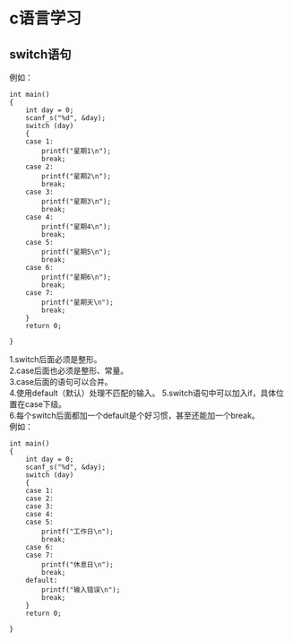 # c语言学习  
## switch语句  
例如：  
```
int main()
{
	int day = 0;
	scanf_s("%d", &day);
	switch (day)
	{
	case 1:
		printf("星期1\n");
		break;
	case 2:
		printf("星期2\n");
		break;
	case 3:
		printf("星期3\n");
		break;
	case 4:
		printf("星期4\n");
		break;
	case 5:
		printf("星期5\n");
		break;
	case 6:
		printf("星期6\n");
		break;
	case 7:
		printf("星期天\n");
		break;
	}
	return 0;

}
```
1.switch后面必须是整形。  
2.case后面也必须是整形、常量。  
3.case后面的语句可以合并。  
4.使用default（默认）处理不匹配的输入。 
5.switch语句中可以加入if，具体位置在case下级。  
6.每个switch后面都加一个default是个好习惯，甚至还能加一个break。  
例如：
```
int main()
{
	int day = 0;
	scanf_s("%d", &day);
	switch (day)
	{
	case 1:
	case 2:
	case 3:
	case 4:
	case 5:
		printf("工作日\n");
		break;
	case 6:
	case 7:
		printf("休息日\n");
		break;
	default:
		printf("输入错误\n");
		break;
	}
	return 0;

}
```


